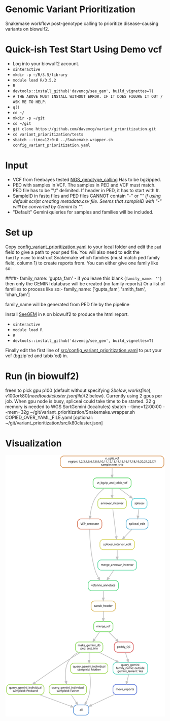 


# Genomic Variant Prioritization
Snakemake workflow post-genotype calling to prioritize disease-causing variants on biowulf2.

# Quick-ish Test Start Using Demo vcf
- Log into your biowulf2 account.
- `sinteractive`
- `mkdir -p ~/R/3.5/library`
- `module load R/3.5.2`
- `R`
- `devtools::install_github('davemcg/see_gem', build_vignettes=T)`
- `# THE ABOVE MUST INSTALL WITHOUT ERROR. IF IT DOES FIGURE IT OUT / ASK ME TO HELP.`
- `q()`
- `cd ~/`
- `mkdir -p ~/git`
- `cd ~/git`
- `git clone https://github.com/davemcg/variant_prioritization.git`
- `cd variant_prioritization/tests`
- `sbatch --time=12:0:0 ../Snakemake.wrapper.sh config_variant_prioritization.yaml`


# Input
- VCF from freebayes tested [NGS_genotype_calling](https://github.com/davemcg/NGS_genotype_calling/blob/master/GVCF_to_VCF_snakemake.wrapper.sh)
  Has to be bgzipped.
- PED with samples in VCF. The samples in PED and VCF must match. PED file has to be "\t" delimited. If header in PED, it has to start with #.
- SampleID in fastq files and PED files CANNOT contain "-" or "_" if using default script creating metadata.csv file. Seems that sampleID with "-" willl be converted by Gemini to "_".
- "Default" Gemini quieries for samples and families will be included.

# Set up
Copy [config_variant_prioritization.yaml](https://github.com/davemcg/variant_prioritization/blob/master/src/config_variant_prioritization.yaml) to your local folder and edit the `ped` field to give a path to your ped file. You will also need to edit the `family_name` to instruct Snakemake which families (must match ped family field, column 1) to create reports from. You can either give one family like so:

####- family_name: 'gupta_fam'  - if you leave this blank (`family_name: ''`) then only the GEMINI database will be created (no family reports) Or a list of families to process like so:- family_name: ['gupta_fam', 'smith_fam', 'chan_fam']

family_name will be generated from PED file by the pipeline

Install [SeeGEM](https://github.com/davemcg/SeeGEM) in `R` on biowulf2 to produce the html report. 
  - `sinteractive`
  - `module load R`
  - `R`
  - `devtools::install_github('davemcg/see_gem', build_vignettes=T)`

Finally edit the first line of [src/config_variant_prioritization.yaml](https://github.com/davemcg/variant_prioritization/blob/master/src/config_variant_prioritization.yaml) to put your vcf (bgzip'ed and tabix'ed) in. 

# Run (in biowulf2)
freen to pick gpu p100 (default without specifying $2 below, works fine), v100 or k80 (need to edit cluster.json file) ($2 below). Currently using 2 gpus per job. When gpu node is busy, spliceai could take time to be started.
32 g memory is needed to WGS SortGemini (localrules)
sbatch --time=12:00:00 --mem=32g ~/git/variant_prioritization/Snakemake.wrapper.sh COPIED_OVER_YAML_FILE.yaml [optional: ~/git/variant_prioritization/src/k80cluster.json]

# Visualization
![](variant_prioritization_dag_ogl.svg)
